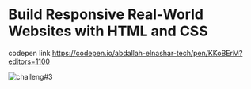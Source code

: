 # Build Responsive Real-World Websites with HTML and CSS

codepen link https://codepen.io/abdallah-elnashar-tech/pen/KKoBErM?editors=1100

![challeng#3](https://user-images.githubusercontent.com/90924885/185377420-dc0f4f1c-c33d-4bde-a97b-15e89d606e1a.png)
